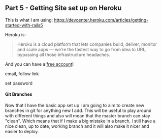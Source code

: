 ## Part 5 - Getting Site set up on Heroku

This is what I am using: https://devcenter.heroku.com/articles/getting-started-with-rails5

Heroku is:
>Heroku is a cloud platform that lets companies build, deliver, monitor and scale apps — we're the fastest way to go from idea to URL, bypassing all those infrastructure headaches.

And you can have a [free account](https://signup.heroku.com/?c=70130000001x9jFAAQ)!


email, follow link

set password


#### Git Branches
Now that I have the basic app set up I am going to aim to create new branches in git for anything new I add.
This will be useful to play around with different things and also will mean that the master branch can stay "clean".
Which means that if I make a big mistake in a branch, I still have a nice clean, up to date, working branch and it will also make it nicer and easier to deploy.
